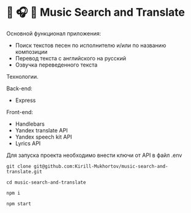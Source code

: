 # 🎤 🎧 🤖 Music Search and Translate
Основной функционал приложения:

- Поиск текстов песен по исполнителю и/или по названию композиции
- Перевод текста с английского на русский
- Озвучка переведенного текста

Технологии.

Back-end:
 - Express

Front-end:
- Handlebars
- Yandex translate API
- Yandex speech kit API
- Lyrics API

Для запуска проекта необходимо внести ключи от API в файл .env

`git clone git@github.com:Kirill-Mukhortov/music-search-and-translate.git`

`cd music-search-and-translate`

`npm i`

`npm start`